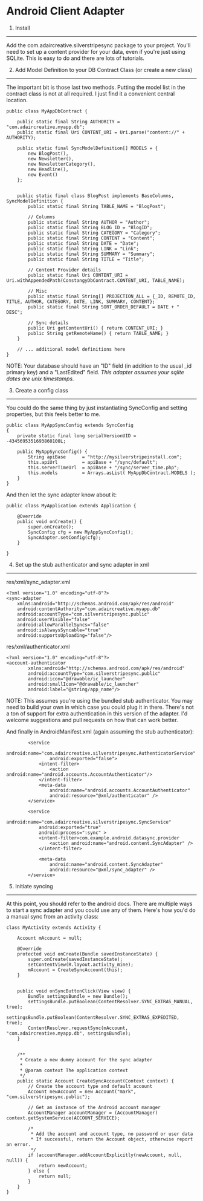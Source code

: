 Android Client Adapter
======================

1. Install
----------
Add the com.adaircreative.silverstripesync package to your project. You'll need
to set up a content provider for your data, even if you're just using SQLite.
This is easy to do and there are lots of tutorials.


2. Add Model Definition to your DB Contract Class (or create a new class)
--------------------
The important bit is those last two methods. Putting the model list in the contract
class is not at all required. I just find it a convenient central location.
```
public class MyAppDbContract {

	public static final String AUTHORITY = "com.adaircreative.myapp.db";
	public static final Uri CONTENT_URI = Uri.parse("content://" + AUTHORITY);

	public static final SyncModelDefinition[] MODELS = {
		new BlogPost(),
		new Newsletter(),
		new NewsletterCategory(),
		new Headline(),
		new Event()
	};


	public static final class BlogPost implements BaseColumns, SyncModelDefinition {
		public static final String TABLE_NAME = "BlogPost";

		// Columns
		public static final String AUTHOR = "Author";
		public static final String BLOG_ID = "BlogID";
		public static final String CATEGORY = "Category";
		public static final String CONTENT = "Content";
		public static final String DATE = "Date";
		public static final String LINK = "Link";
		public static final String SUMMARY = "Summary";
		public static final String TITLE = "Title";

		// Content Provider details
		public static final Uri CONTENT_URI = Uri.withAppendedPath(ConstangyDbContract.CONTENT_URI, TABLE_NAME);

		// Misc
		public static final String[] PROJECTION_ALL = {_ID, REMOTE_ID, TITLE, AUTHOR, CATEGORY, DATE, LINK, SUMMARY, CONTENT};
		public static final String SORT_ORDER_DEFAULT = DATE + " DESC";

		// Sync details
		public Uri getContentUri() { return CONTENT_URI; }
		public String getRemoteName() { return TABLE_NAME; }
	}

	// ... additional model definitions here
}
```

NOTE: Your database should have an "ID" field (in addition to the usual _id primary key)
and a "LastEdited" field. *This adapter assumes your sqlite dates are unix timestamps.*



3. Create a config class
------------------------
You could do the same thing by just instantiating SyncConfig and setting properties,
but this feels better to me.
```
public class MyAppSyncConfig extends SyncConfig
{
	private static final long serialVersionUID = -4345695351693860100L;

	public MyAppSyncConfig() {
		String apiBase 		= "http://mysilverstripeinstall.com";
		this.apiUrl 		= apiBase + "/sync/default";
		this.serverTimeUrl	= apiBase + "/sync/server_time.php";
		this.models 		= Arrays.asList( MyAppDbContract.MODELS );
	}
}
```

And then let the sync adapter know about it:

```
public class MyApplication extends Application {

	@Override
	public void onCreate() {
		super.onCreate();
		SyncConfig cfg = new MyAppSyncConfig();
		SyncAdapter.setConfig(cfg);
	}

}
```



4. Set up the stub authenticator and sync adapter in xml
--------------------------------------------------------
res/xml/sync_adapter.xml
```
<?xml version="1.0" encoding="utf-8"?>
<sync-adapter
    xmlns:android="http://schemas.android.com/apk/res/android"
	android:contentAuthority="com.adaircreative.myapp.db"
	android:accountType="com.silverstripesync.public"
	android:userVisible="false"
	android:allowParallelSyncs="false"
	android:isAlwaysSyncable="true"
	android:supportsUploading="false"/>
```

res/xml/authenticator.xml
```
<?xml version="1.0" encoding="utf-8"?>
<account-authenticator
        xmlns:android="http://schemas.android.com/apk/res/android"
        android:accountType="com.silverstripesync.public"
        android:icon="@drawable/ic_launcher"
        android:smallIcon="@drawable/ic_launcher"
        android:label="@string/app_name"/>
```

NOTE: This assumes you're using the bundled stub authenticator. You may need
to build your own in which case you could plug it in there. There's not a ton
of support for extra authentication in this version of the adapter. I'd welcome
suggestions and pull requests on how that can work better.

And finally in AndroidManifest.xml (again assuming the stub authenticator):
```
	    <service
	            android:name="com.adaircreative.silverstripesync.AuthenticatorService"
	            android:exported="false">
	        <intent-filter>
	            <action android:name="android.accounts.AccountAuthenticator"/>
	        </intent-filter>
	        <meta-data
	            android:name="android.accounts.AccountAuthenticator"
	            android:resource="@xml/authenticator" />
	    </service>

		<service
            android:name="com.adaircreative.silverstripesync.SyncService"
            android:exported="true"
            android:process=":sync" >
            <intent-filter>com.example.android.datasync.provider
                <action android:name="android.content.SyncAdapter" />
            </intent-filter>

            <meta-data
                android:name="android.content.SyncAdapter"
                android:resource="@xml/sync_adapter" />
        </service>
```



5. Initiate syncing
-------------------
At this point, you should refer to the android docs. There are multiple ways to start
a sync adapter and you could use any of them. Here's how you'd do a manual sync from
an activity class:

```
class MyActivity extends Activity {

	Account mAccount = null;

    @Override
    protected void onCreate(Bundle savedInstanceState) {
        super.onCreate(savedInstanceState);
        setContentView(R.layout.activity_mine);
        mAccount = CreateSyncAccount(this);
    }


    public void onSyncButtonClick(View view) {
        Bundle settingsBundle = new Bundle();
        settingsBundle.putBoolean(ContentResolver.SYNC_EXTRAS_MANUAL, true);
        settingsBundle.putBoolean(ContentResolver.SYNC_EXTRAS_EXPEDITED, true);
        ContentResolver.requestSync(mAccount, "com.adaircreative.myapp.db", settingsBundle);
    }


    /**
     * Create a new dummy account for the sync adapter
     *
     * @param context The application context
     */
    public static Account CreateSyncAccount(Context context) {
        // Create the account type and default account
        Account newAccount = new Account("mark", "com.silverstripesync.public");

        // Get an instance of the Android account manager
        AccountManager accountManager = (AccountManager) context.getSystemService(ACCOUNT_SERVICE);

        /*
         * Add the account and account type, no password or user data
         * If successful, return the Account object, otherwise report an error.
         */
        if (accountManager.addAccountExplicitly(newAccount, null, null)) {
        	return newAccount;
        } else {
        	return null;
        }
    }
}
```

